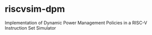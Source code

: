 # riscvsim-dpm
Implementation of Dynamic Power Management Policies in a RISC-V Instruction Set Simulator
